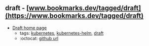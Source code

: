 draft - [www.bookmarks.dev/tagged/draft](https://www.bookmarks.dev/tagged/draft)
---
* [Draft home page](https://draft.sh/)
    * tags: [kubernetes](../tags/kubernetes.md), [kubernetes-helm](../tags/kubernetes-helm.md), [draft](../tags/draft.md)
    * :octocat: [github url](https://github.com/azure/draft)
